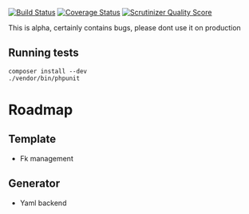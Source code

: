 [![Build Status](https://travis-ci.org/fezfez/crudGenerator.png?branch=master)](https://travis-ci.org/fezfez/crudGenerator)
[![Coverage Status](https://coveralls.io/repos/fezfez/crudGenerator/badge.png?branch=master)](https://coveralls.io/r/fezfez/crudGenerator?branch=master)
[![Scrutinizer Quality Score](https://scrutinizer-ci.com/g/fezfez/crudGenerator/badges/quality-score.png?s=6f4fe2a1be56796f0a4ea62c237c254bf9455ef0)](https://scrutinizer-ci.com/g/fezfez/crudGenerator/)

This is alpha, certainly contains bugs, please dont use it on production

Running tests
-------------
    composer install --dev
    ./vendor/bin/phpunit

Roadmap
=======

Template
--------
* Fk management

Generator
---------
* Yaml backend